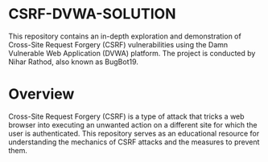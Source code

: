 # CSRF-DVWA-SOLUTION
This repository contains an in-depth exploration and demonstration of Cross-Site Request Forgery (CSRF) vulnerabilities using the Damn Vulnerable Web Application (DVWA) platform. The project is conducted by Nihar Rathod, also known as BugBot19.

# Overview
Cross-Site Request Forgery (CSRF) is a type of attack that tricks a web browser into executing an unwanted action on a different site for which the user is authenticated. This repository serves as an educational resource for understanding the mechanics of CSRF attacks and the measures to prevent them.

